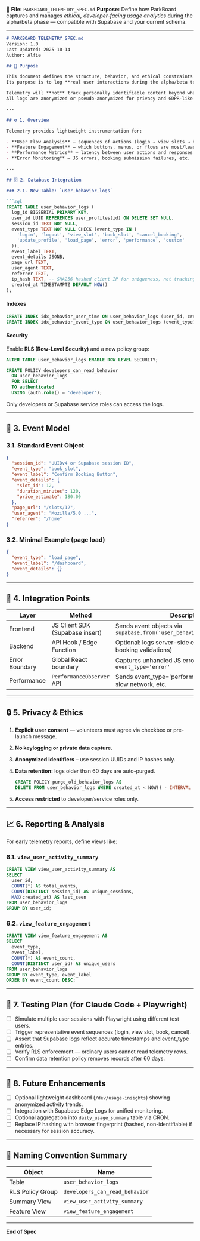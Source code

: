📘 **File:** `PARKBOARD_TELEMETRY_SPEC.md`
**Purpose:** Define how ParkBoard captures and manages *ethical, developer-facing usage analytics* during the alpha/beta phase — compatible with Supabase and your current schema.

---

````markdown
# PARKBOARD_TELEMETRY_SPEC.md
Version: 1.0  
Last Updated: 2025-10-14  
Author: Alfie

## 🧭 Purpose

This document defines the structure, behavior, and ethical constraints for **Usage Analytics (Behavioral Telemetry)** in the ParkBoard web app.  
Its purpose is to log **real user interactions during the alpha/beta test phase** — *only from consenting volunteer users* — to improve usability, performance, and reliability.

Telemetry will **not** track personally identifiable content beyond what’s necessary to associate interactions with user accounts.  
All logs are anonymized or pseudo-anonymized for privacy and GDPR-like compliance.

---

## ⚙️ 1. Overview

Telemetry provides lightweight instrumentation for:

- **User Flow Analysis** – sequences of actions (login → view slots → booking confirmation)
- **Feature Engagement** – which buttons, menus, or flows are most/least used
- **Performance Metrics** – latency between user actions and responses
- **Error Monitoring** – JS errors, booking submission failures, etc.

---

## 🗄️ 2. Database Integration

### 2.1. New Table: `user_behavior_logs`

```sql
CREATE TABLE user_behavior_logs (
  log_id BIGSERIAL PRIMARY KEY,
  user_id UUID REFERENCES user_profiles(id) ON DELETE SET NULL,
  session_id TEXT NOT NULL,
  event_type TEXT NOT NULL CHECK (event_type IN (
    'login', 'logout', 'view_slot', 'book_slot', 'cancel_booking',
    'update_profile', 'load_page', 'error', 'performance', 'custom'
  )),
  event_label TEXT,
  event_details JSONB,
  page_url TEXT,
  user_agent TEXT,
  referrer TEXT,
  ip_hash TEXT, -- SHA256 hashed client IP for uniqueness, not tracking
  created_at TIMESTAMPTZ DEFAULT NOW()
);
````

#### Indexes

```sql
CREATE INDEX idx_behavior_user_time ON user_behavior_logs (user_id, created_at DESC);
CREATE INDEX idx_behavior_event_type ON user_behavior_logs (event_type);
```

#### Security

Enable **RLS (Row-Level Security)** and a new policy group:

```sql
ALTER TABLE user_behavior_logs ENABLE ROW LEVEL SECURITY;

CREATE POLICY developers_can_read_behavior
  ON user_behavior_logs
  FOR SELECT
  TO authenticated
  USING (auth.role() = 'developer');
```

Only developers or Supabase service roles can access the logs.

---

## 🧠 3. Event Model

### 3.1. Standard Event Object

```json
{
  "session_id": "UUIDv4 or Supabase session ID",
  "event_type": "book_slot",
  "event_label": "Confirm Booking Button",
  "event_details": {
    "slot_id": 12,
    "duration_minutes": 120,
    "price_estimate": 180.00
  },
  "page_url": "/slots/12",
  "user_agent": "Mozilla/5.0 ...",
  "referrer": "/home"
}
```

### 3.2. Minimal Example (page load)

```json
{
  "event_type": "load_page",
  "event_label": "/dashboard",
  "event_details": {}
}
```

---

## 🧩 4. Integration Points

| Layer          | Method                          | Description                                                               |
| -------------- | ------------------------------- | ------------------------------------------------------------------------- |
| Frontend       | JS Client SDK (Supabase insert) | Sends event objects via `supabase.from('user_behavior_logs').insert(...)` |
| Backend        | API Hook / Edge Function        | Optional: logs server-side events (e.g. errors, booking validations)      |
| Error Boundary | Global React boundary           | Captures unhandled JS errors as `event_type='error'`                      |
| Performance    | `PerformanceObserver` API       | Sends event_type='performance' for long tasks, slow network, etc.         |

---

## 🔒 5. Privacy & Ethics

1. **Explicit user consent** — volunteers must agree via checkbox or pre-launch message.
2. **No keylogging or private data capture.**
3. **Anonymized identifiers** – use session UUIDs and IP hashes only.
4. **Data retention:** logs older than 60 days are auto-purged.

   ```sql
   CREATE POLICY purge_old_behavior_logs AS
   DELETE FROM user_behavior_logs WHERE created_at < NOW() - INTERVAL '60 days';
   ```
5. **Access restricted** to developer/service roles only.

---

## 📈 6. Reporting & Analysis

For early telemetry reports, define views like:

### 6.1. `view_user_activity_summary`

```sql
CREATE VIEW view_user_activity_summary AS
SELECT
  user_id,
  COUNT(*) AS total_events,
  COUNT(DISTINCT session_id) AS unique_sessions,
  MAX(created_at) AS last_seen
FROM user_behavior_logs
GROUP BY user_id;
```

### 6.2. `view_feature_engagement`

```sql
CREATE VIEW view_feature_engagement AS
SELECT
  event_type,
  event_label,
  COUNT(*) AS event_count,
  COUNT(DISTINCT user_id) AS unique_users
FROM user_behavior_logs
GROUP BY event_type, event_label
ORDER BY event_count DESC;
```

---

## 🧪 7. Testing Plan (for Claude Code + Playwright)

* [ ] Simulate multiple user sessions with Playwright using different test users.
* [ ] Trigger representative event sequences (login, view slot, book, cancel).
* [ ] Assert that Supabase logs reflect accurate timestamps and event_type entries.
* [ ] Verify RLS enforcement — ordinary users cannot read telemetry rows.
* [ ] Confirm data retention policy removes records after 60 days.

---

## 🔧 8. Future Enhancements

* [ ] Optional lightweight dashboard (`/dev/usage-insights`) showing anonymized activity trends.
* [ ] Integration with Supabase Edge Logs for unified monitoring.
* [ ] Optional aggregation into `daily_usage_summary` table via CRON.
* [ ] Replace IP hashing with browser fingerprint (hashed, non-identifiable) if necessary for session accuracy.

---

## 📜 Naming Convention Summary

| Object           | Name                           |
| ---------------- | ------------------------------ |
| Table            | `user_behavior_logs`           |
| RLS Policy Group | `developers_can_read_behavior` |
| Summary View     | `view_user_activity_summary`   |
| Feature View     | `view_feature_engagement`      |

---

**End of Spec**

